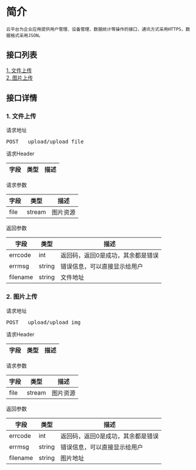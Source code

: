 # 简介
	云平台为企业应用提供用户管理、设备管理、数据统计等操作的接口，通讯方式采用HTTPS，数据格式采用JSON。
## 接口列表
[1. 文件上传](#api_1)
</br>[2. 图片上传](#api_2)
</br>
## 接口详情
### <a name='api_1'>1. 文件上传</a>
请求地址

<pre>POST	upload/upload_file</pre>

请求Header

|字段|类型|描述|
|--|--|--|

请求参数

|字段|类型|描述|
|--|--|--|
|file|stream|图片资源|

返回参数

|字段|类型|描述|
|--|--|--|
|errcode|int|返回码，返回0是成功，其余都是错误|
|errmsg|string|错误信息，可以直接显示给用户|
|filename|string|文件地址|

### <a name='api_2'>2. 图片上传</a>
请求地址

<pre>POST	upload/upload_img</pre>

请求Header

|字段|类型|描述|
|--|--|--|

请求参数

|字段|类型|描述|
|--|--|--|
|file|stream|图片资源|

返回参数

|字段|类型|描述|
|--|--|--|
|errcode|int|返回码，返回0是成功，其余都是错误|
|errmsg|string|错误信息，可以直接显示给用户|
|filename|string|图片地址|

